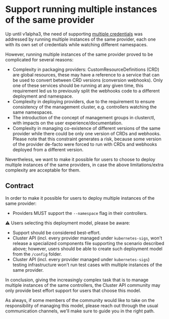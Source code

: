 # Support running multiple instances of the same provider

Up until v1alpha3, the need of supporting [multiple credentials](../../../reference/glossary.md#multi-tenancy) was addressed by running multiple
instances of the same provider, each one with its own set of credentials while watching different namespaces.

However, running multiple instances of the same provider proved to be complicated for several reasons:

- Complexity in packaging providers: CustomResourceDefinitions (CRD) are global resources, these may have a reference
  to a service that can be used to convert between CRD versions (conversion webhooks). Only one of these services should
  be running at any given time, this requirement led us to previously split the webhooks code to a different deployment
  and namespace.
- Complexity in deploying providers, due to the requirement to ensure consistency of the management cluster, e.g.
  controllers watching the same namespaces.
- The introduction of the concept of management groups in clusterctl, with impacts on the user experience/documentation.
- Complexity in managing co-existence of different versions of the same provider while there could be only
  one version of CRDs and webhooks. Please note that this constraint generates a risk, because some version of the provider
  de-facto were forced to run with CRDs and webhooks deployed from a different version.

Nevertheless, we want to make it possible for users to choose to deploy multiple instances of the same providers,
in case the above limitations/extra complexity are acceptable for them.

## Contract

In order to make it possible for users to deploy multiple instances of the same provider:

- Providers MUST support the `--namespace` flag in their controllers.

⚠️ Users selecting this deployment model, please be aware:

- Support should be considered best-effort.
- Cluster API (incl. every provider managed under `kubernetes-sigs`, won't release a specialized components file
  supporting the scenario described above; however, users should be able to create such deployment model from
  the `/config` folder.
- Cluster API (incl. every provider managed under `kubernetes-sigs`) testing infrastructure won't run test cases
  with multiple instances of the same provider.

In conclusion, giving the increasingly complex task that is to manage multiple instances of the same controllers,
the Cluster API community may only provide best effort support for users that choose this model.

As always, if some members of the community would like to take on the responsibility of managing this model,
please reach out through the usual communication channels, we'll make sure to guide you in the right path.
